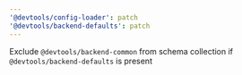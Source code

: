 ```yaml
---
'@devtools/config-loader': patch
'@devtools/backend-defaults': patch
---
```


Exclude `@devtools/backend-common` from schema collection if `@devtools/backend-defaults` is present
